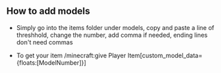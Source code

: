 ## How to add models ##

- Simply go into the items folder under models, copy and paste a line of threshhold, change the number, add comma if needed, ending lines don't need commas

- To get your item /minecraft:give Player Item[custom_model_data={floats:[ModelNumber]}]
